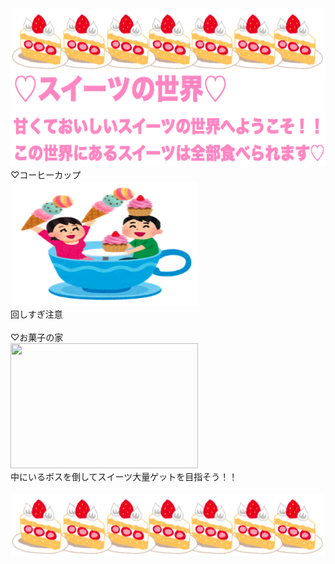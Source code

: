 
<img src="ケーキ.png" width="800" height="100"/>
<img src="title2.png" width="700" height="150"/>
♡コーヒーカップ<br>
<img src="coffee.png" width="300" height="200"/><br>
回しすぎ注意
<br>
<br>
♡お菓子の家<br>
<img src="家.png" width="300" height="200"/><br>
中にいるボスを倒してスイーツ大量ゲットを目指そう！！<br>
<br>
<img src="ケーキ.png" width="800" height="100"/>
